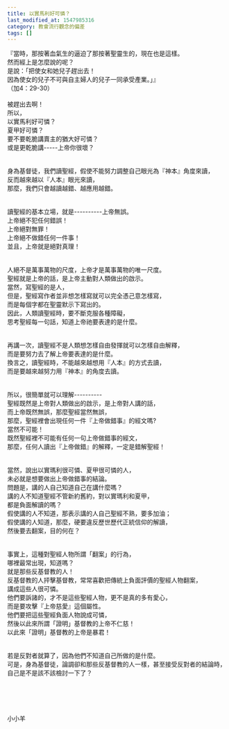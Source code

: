 ```yaml
---
title: 以實馬利好可憐？
last_modified_at: 1547985316
category: 教會流行觀念的偏差
tags: []
---
```


<p>『當時，那按著血氣生的逼迫了那按著聖靈生的，現在也是這樣。<br/>然而經上是怎麼說的呢？<br/>是說：「把使女和她兒子趕出去！<br/>因為使女的兒子不可與自主婦人的兒子一同承受產業。」』<br/>（加4：29-30）<br/><!--more--><br/>被趕出去啊！<br/>所以，<br/>以實馬利好可憐？<br/>夏甲好可憐？<br/>要不要乾脆講賣主的猶大好可憐？<br/>或是更乾脆講-----上帝你很壞？<br/><br/><br/>身為基督徒，我們讀聖經，假使不能努力調整自己眼光為『神本』角度來讀，<br/>反而越來越以『人本』眼光來讀，<br/>那麼，我們只會越讀越錯、越應用越錯。<br/><br/><br/>讀聖經的基本立場，就是----------上帝無誤。<br/>上帝絕不犯任何錯誤！<br/>上帝絕對無罪！<br/>上帝絕不做錯任何一件事！<br/>並且，上帝就是絕對真理！<br/><br/><br/>人絕不是萬事萬物的尺度，上帝才是萬事萬物的唯一尺度。<br/>聖經就是上帝的話，是上帝主動對人類做出的啟示。<br/>當然，寫聖經的是人，<br/>但是，聖經寫作者並非想怎樣寫就可以完全憑己意怎樣寫，<br/>而是每個字都在聖靈默示下寫出的。<br/>因此，人類讀聖經時，要不斷克服各種障礙，<br/>思考聖經每一句話，知道上帝祂要表達的是什麼。<br/><br/><br/>再講一次，讀聖經不是人類想怎樣自由發揮就可以怎樣自由解釋，<br/>而是要努力去了解上帝要表達的是什麼。<br/>換言之，讀聖經時，不能越來越想用『人本』的方式去讀，<br/>而是要越來越努力用『神本』的角度去讀。<br/><br/><br/>所以，很簡單就可以理解----------<br/>聖經既然是上帝對人類做出的啟示，是上帝對人講的話，<br/>而上帝既然無誤，那麼聖經當然無誤，<br/>那麼，聖經裡會出現任何一件『上帝做錯事』的經文嗎?<br/>當然不可能！<br/>既然聖經裡不可能有任何一句上帝做錯事的經文，<br/>那麼，任何人讀出『上帝做錯』的解釋，一定是錯解聖經！<br/><br/><br/>當然，說出以實瑪利很可憐、夏甲很可憐的人，<br/>未必就是想要做出上帝做錯事的結論。<br/>問題是，講的人自己知道自己在講什麼嗎？<br/>講的人不知道聖經不管新約舊約，對以實瑪利和夏甲，<br/>都是負面解讀的嗎？<br/>假使講的人不知道，那表示講的人自己聖經不熟，要多加油；<br/>假使講的人知道，那麼，硬要違反歷世歷代正統信仰的解讀，<br/>然後要去翻案，目的何在？<br/><br/><br/>事實上，這種對聖經人物所謂「翻案」的行為，<br/>哪裡最常出現，知道嗎？<br/>就是那些反基督教的人！<br/>反基督教的人抨擊基督教，常常喜歡把傳統上負面評價的聖經人物翻案，<br/>講成這些人很可憐。<br/>他們要訴諸的，才不是這些聖經人物，更不是真的多有愛心，<br/>而是要攻擊『上帝慈愛』這個屬性。<br/>他們要把這些聖經負面人物說成可憐，<br/>然後以此來所謂「證明」基督教的上帝不仁慈！<br/>以此來「證明」基督教的上帝是暴君！<br/><br/><br/>若是反對者就算了，因為他們不知道自己所做的是什麼。<br/>可是，身為基督徒，論調卻和那些反基督教的人一樣，甚至接受反對者的結論時，<br/>自己是不是該不該檢討一下了？<br/><br/><br/><br/><br/><br/>小小羊<br/><br/><br/><br/><br/><br/><br/>
</p>